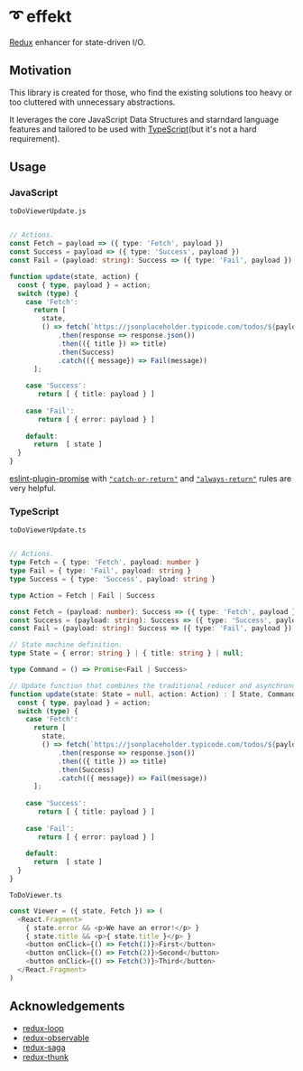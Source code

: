 # ➰ effekt

[Redux](https://redux.js.org/) enhancer for state-driven I/O.

## Motivation

This library is created for those, who find the existing solutions too heavy or too cluttered with unnecessary abstractions.

It leverages the core JavaScript Data Structures and starndard language features and tailored to be used with [TypeScript](#typescript)(but it's not a hard requirement).

## Usage

### JavaScript

`toDoViewerUpdate.js`
```typescript

// Actions.
const Fetch = payload => ({ type: 'Fetch', payload })
const Success = payload => ({ type: 'Success', payload })
const Fail = (payload: string): Success => ({ type: 'Fail', payload })

function update(state, action) {
  const { type, payload } = action;
  switch (type) {
    case 'Fetch':
      return [
        state,
        () => fetch(`https://jsonplaceholder.typicode.com/todos/${payload}`)
            .then(response => response.json())
            .then(({ title }) => title)
            .then(Success)
            .catch(({ message}) => Fail(message))
      ];
      
    case 'Success':
       return [ { title: payload } ]
      
    case 'Fail':
       return [ { error: payload } ]
      
    default:
      return  [ state ]
  }
}
```

[eslint-plugin-promise](https://github.com/xjamundx/eslint-plugin-promise) with [`"catch-or-return"`](https://github.com/xjamundx/eslint-plugin-promise/blob/master/docs/rules/catch-or-return.md) and [`"always-return"`](https://github.com/xjamundx/eslint-plugin-promise/blob/master/docs/rules/always-return.md) rules are very helpful.

### TypeScript

`toDoViewerUpdate.ts`
```typescript

// Actions.
type Fetch = { type: 'Fetch', payload: number }
type Fail = { type: 'Fail', payload: string }
type Success = { type: 'Success', payload: string }

type Action = Fetch | Fail | Success

const Fetch = (payload: number): Success => ({ type: 'Fetch', payload })
const Success = (payload: string): Success => ({ type: 'Success', payload })
const Fail = (payload: string): Success => ({ type: 'Fail', payload })

// State machine definition.
type State = { error: string } | { title: string } | null;

type Command = () => Promise<Fail | Success>

// Update function that combines the traditional reducer and asynchronous command.
function update(state: State = null, action: Action) : [ State, Command ] | [ State ] {
  const { type, payload } = action;
  switch (type) {
    case 'Fetch':
      return [
        state,
        () => fetch(`https://jsonplaceholder.typicode.com/todos/${payload}`)
            .then(response => response.json())
            .then(({ title }) => title)
            .then(Success)
            .catch(({ message}) => Fail(message))
      ];
      
    case 'Success':
       return [ { title: payload } ]
      
    case 'Fail':
       return [ { error: payload } ]
      
    default:
      return  [ state ]
  }
}
```

`ToDoViewer.ts`
```typescript
const Viewer = ({ state, Fetch }) => (
  <React.Fragment>
    { state.error && <p>We have an error!</p> }
    { state.title && <p>{ state.title }</p> }
    <button onClick={() => Fetch(1)}>First</button>
    <button onClick={() => Fetch(2)}>Second</button>
    <button onClick={() => Fetch(3)}>Third</button>
  </React.Fragment>
)
```

## Acknowledgements

- [redux-loop](https://github.com/redux-loop/redux-loop)
- [redux-observable](https://redux-observable.js.org/)
- [redux-saga](https://github.com/redux-saga/redux-saga)
- [redux-thunk](https://github.com/reduxjs/redux-thunk)